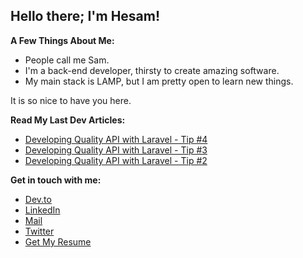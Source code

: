 ## Hello there; I'm Hesam!

**A Few Things About Me:**

- People call me Sam.
- I'm a back-end developer, thirsty to create amazing software.
- My main stack is LAMP, but I am pretty open to learn new things.

It is so nice to have you here.

**Read My Last Dev Articles:**

<!-- BLOG-POST-LIST:START -->
- [Developing Quality API with Laravel - Tip #4](https://dev.to/hesamrad/developing-quality-api-with-laravel-tip-4-359h)
- [Developing Quality API with Laravel - Tip #3](https://dev.to/hesamrad/developing-quality-api-with-laravel-tip-3-2m8g)
- [Developing Quality API with Laravel - Tip #2](https://dev.to/hesamrad/developing-quality-api-with-laravel-tip-2-7a8)
<!-- BLOG-POST-LIST:END -->



**Get in touch with me:**
- [Dev.to](https://dev.to/hesamrad)
- [LinkedIn](https://www.linkedin.com/in/hesamrad)
- [Mail](mailto:hesamrad.dev@gmail.com) 
- [Twitter](https://twitter.com/hesamzakerirad) 
- [Get My Resume](mailto:hesamrad.dev@gmail.com?subject=Resume&body=Hey%20I%20would%20like%20to%20have%20a%20copy%20of%20your%20resume.)
